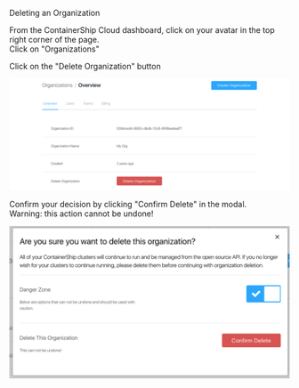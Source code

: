 Deleting an Organization

From the ContainerShip Cloud dashboard, click on your avatar in the top right corner of the page.  
Click on "Organizations"

Click on the "Delete Organization" button

![](/assets/org_deletion.png)

Confirm your decision by clicking "Confirm Delete" in the modal.  
Warning: this action cannot be undone!

![](/assets/org_delete_confirm.png)

